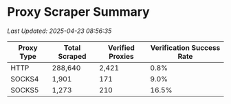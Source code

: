 # Proxy Scraper Summary

_Last Updated: 2025-04-23 08:56:35_

| Proxy Type | Total Scraped | Verified Proxies | Verification Success Rate |
|------------|--------------|------------------|--------------------------|
| HTTP | 288,640 | 2,421 | 0.8% |
| SOCKS4 | 1,901 | 171 | 9.0% |
| SOCKS5 | 1,273 | 210 | 16.5% |
